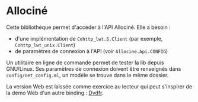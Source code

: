 # Allociné

Cette bibliothèque permet d'accéder à l'API Allociné. Elle a besoin :
- d'une implémentation de `Cohttp_lwt.S.Client`
  (par exemple, `Cohttp_lwt_unix.Client`)
- de paramètres de connexion à l'API (voir `Allocine.Api.CONFIG`)

Un utilitaire en ligne de commande permet de tester la lib depuis GNU/Linux.
Ses paramètres de connexion doivent être renseignés dans `config/net_config.ml`,
un modèle se trouve dans le même dossier.

La version Web est laissée comme exercice au lecteur qui peut s'inspirer de la
démo Web d'un autre binding :
[Dvdfr](https://github.com/ghuysmans/dvdfr/blob/master/web/client.ml).
